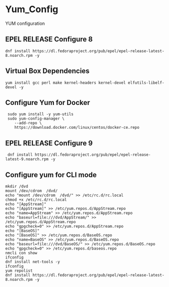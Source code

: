# Yum_Config
YUM configuration

## EPEL RELEASE Configure 8 
```  
dnf install https://dl.fedoraproject.org/pub/epel/epel-release-latest-8.noarch.rpm -y 
```

## Virtual Box Dependencies 
```  
yum install gcc perl make kernel-headers kernel-devel elfutils-libelf-devel -y 
```
## Configure Yum for Docker  
```  
 sudo yum install -y yum-utils
 sudo yum-config-manager \
    --add-repo \
    https://download.docker.com/linux/centos/docker-ce.repo
```
## EPEL RELEASE Configure 9 
```  
 dnf install https://dl.fedoraproject.org/pub/epel/epel-release-latest-9.noarch.rpm -y
 ```
 
## Configure yum for CLI mode 

```
mkdir /dvd
mount /dev/cdrom  /dvd/
echo "mount /dev/cdrom  /dvd/" >> /etc/rc.d/rc.local
chmod +x /etc/rc.d/rc.local
echo "[AppStream]"
echo "[AppStream]" >> /etc/yum.repos.d/AppStream.repo
echo "name=AppStream" >> /etc/yum.repos.d/AppStream.repo
echo "baseurl=file:///dvd/AppStream/" >> /etc/yum.repos.d/AppStream.repo
echo "gpgcheck=0" >> /etc/yum.repos.d/AppStream.repo
echo "[BaseOS]"
echo "[BaseOS]" >> /etc/yum.repos.d/BaseOS.repo
echo "name=BaseOS" >> /etc/yum.repos.d/BaseOS.repo
echo "baseurl=file:///dvd/BaseOS/" >> /etc/yum.repos.d/BaseOS.repo
echo "gpgcheck=0" >> /etc/yum.repos.d/baseos.repo
nmcli con show
ifconfig
dnf install net-tools -y
ifconfig
yum repolist
dnf install https://dl.fedoraproject.org/pub/epel/epel-release-latest-8.noarch.rpm -y 

```
